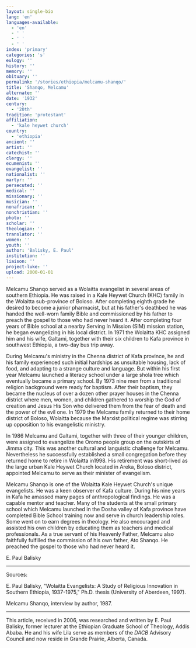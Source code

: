 ```yaml
---
layout: single-bio
lang: 'en'
languages-available:
  - 'en'
  - ' '
  - ' '
  - ' '
index: 'primary'
categories: 's'
eulogy: ''
history: ''
memory: ''
obituary: ''
permalink: '/stories/ethiopia/melcamu-shanqo/'
title: 'Shanqo, Melcamu'
alternate: ''
date: '1932'
century:
  - '20th'
tradition: 'protestant'
affiliation:
  - 'kale heywet church'
country:
  - 'ethiopia'
ancient: ''
artist: ''
catechist: ''
clergy: ''
ecumenist: ''
evangelist: ''
nationalist: ''
martyr: ''
persecuted: ''
medical: ''
missionary: ''
musician: ''
nonafrican: ''
nonchristian: ''
photo: ''
scholar: ''
theologian: ''
translator: ''
women: ''
youth: ''
author: 'Balisky, E. Paul'
institution: ''
liaison: ''
project-luke: ''
upload: 2000-01-01
---
```



Melcamu Shanqo served as a Wolaitta evangelist in several areas of southern Ethiopia. He was raised in a Kale Heywet Church (KHC) family in the Wolaitta sub-province of Boloso.  After completing eighth grade he desired to become a junior pharmacist, but at his father's deathbed he was handed the well-worn family Bible and commissioned by his father to preach the gospel to those who had never heard it. After completing four years of Bible school at a nearby Serving In Mission (SIM) mission station, he began evangelizing in his local district. In 1971 the Wolaitta KHC assigned him and his wife, Galtami, together with their six children to Kafa province in southwest Ethiopia, a two-day bus trip away.

During Melcamu's ministry in the Chenna district of Kafa province, he and his family experienced such initial hardships as unsuitable housing, lack of food, and adapting to a strange culture and language. But within his first year Melcamu launched a literacy school under a large shola tree which eventually became a primary school. By 1973 nine men from a traditional religion background were ready for baptism. After their baptism, they became the nucleus of over a dozen other prayer houses in the Chenna district where men, women, and children gathered to worship the God of creation and Jesus His Son who delivered them from the fear of death and the power of the evil one. In 1979 the Melcamu family returned to their home district of Boloso, Wolaitta because the Marxist political regime was stirring up opposition to his evangelistic ministry.

In 1986 Melcamu and Galtami, together with three of their younger children, were assigned to evangelize the Oromo people group on the outskirts of Jimma city. This was another cultural and languistic challenge for Melcamu. Nevertheless he successfully established a small congregation before they returned home to retire in Wolaitta in1998. His retirement was short-lived as the large urban Kale Heywet Church located in Areka, Boloso district, appointed Melcamu to serve as their minister of evangelism.

Melcamu Shanqo is one of the Wolaitta Kale Heywet Church's unique evangelists. He was a keen observer of Kafa culture. During his nine years in Kafa he amassed many pages of anthropological findings. He was a capable mentor and teacher. Many of the students at the small primary school which Melcamu launched in the Dosha valley of Kafa province have completed Bible School training now and serve in church leadership roles. Some went on to earn degrees in theology. He also encouraged and assisted his own children by educating them as teachers and medical professionals. As a true servant of his Heavenly Father, Melcamu also faithfully fulfilled the commission of his own father, Ato Shanqo. He preached the gospel to those who had never heard it.

E. Paul Balisky

---

Sources:

E. Paul Balisky, "Wolaitta Evangelists: A Study of Religious Innovation in Southern Ethiopia, 1937-1975," Ph.D. thesis (University of Aberdeen, 1997).

Melcamu Shanqo, interview by author, 1987.

---

This article, received in 2006, was researched and written by E. Paul Balisky, former lecturer at the Ethiopian Graduate School of Theology, Addis Ababa. He and his wife Lila serve as members of the *DACB* Advisory Council and now reside in Grande Prairie, Alberta, Canada.